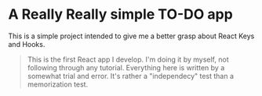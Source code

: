 # A Really **Really** simple TO-DO app

This is a simple project intended to give me a better grasp about React Keys and Hooks.

> This is the first React app I develop. I'm doing it by myself, not following through any tutorial. Everything here is written by a somewhat trial and error. It's rather a "independecy" test than a memorization test.